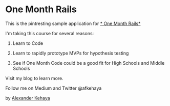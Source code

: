 # One Month Rails

This is the pintresting sample application for
[* One Month Rails*](http://onemonthrails.com)

I'm taking this course for several reasons:

1. Learn to Code 

2. Learn to rapidly prototype MVPs for hypothesis testing

3. See if One Month Code could be a good fit for High Schools and Middle Schools

Visit my blog to learn more.

Follow me on Medium and Twitter @afkehaya

by [Alexander Kehaya](http://teachingtrep.com)